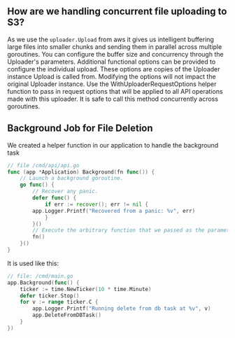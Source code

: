 ## How are we handling concurrent file uploading to S3?

As we use the `uploader.Upload` from aws it gives us intelligent buffering large files into smaller chunks 
and sending them in parallel across multiple goroutines. 
You can configure the buffer size and concurrency through the Uploader's parameters.
Additional functional options can be provided to configure the individual upload.
These options are copies of the Uploader instance Upload is called from.
Modifying the options will not impact the original Uploader instance.
Use the WithUploaderRequestOptions helper function to pass in request 
options that will be applied to all API operations made with this uploader.
It is safe to call this method concurrently across goroutines.

## Background Job for File Deletion
We created a helper function in our application to handle the background task 
```go
// file /cmd/api/api.go
func (app *Application) Background(fn func()) {
	// Launch a background goroutine.
	go func() {
		// Recover any panic.
		defer func() {
			if err := recover(); err != nil {
        app.Logger.Printf("Recovered from a panic: %v", err)
			}
		}()
		// Execute the arbitrary function that we passed as the parameter.
		fn()
	}()
}
```

It is used like this:
```go
// file: /cmd/main.go
app.Background(func() {
    ticker := time.NewTicker(10 * time.Minute)
    defer ticker.Stop()
    for v := range ticker.C {
        app.Logger.Printf("Running delete from db task at %v", v)
        app.DeleteFromDBTask()
    }
})
```
